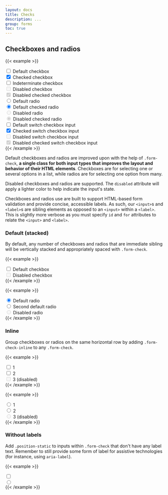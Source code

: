 ```yaml
---
layout: docs
title: Checks
description: ...
group: forms
toc: true
---
```



## Checkboxes and radios

<script>
document.addEventListener("DOMContentLoaded", function() {
  var checkbox = document.getElementById("flexCheckIndeterminate");
  checkbox.indeterminate = true;
});
</script>

{{< example >}}
<!-- Default -->
<div class="flex-check">
  <input class="flex-check-input" type="checkbox" value="" id="flexCheckDefault">
  <label class="flex-check-label" for="flexCheckDefault">
    Default checkbox
  </label>
</div>
<div class="flex-check">
  <input class="flex-check-input" type="checkbox" value="" id="flexCheckChecked" checked>
  <label class="flex-check-label" for="flexCheckChecked">
    Checked checkbox
  </label>
</div>
<div class="flex-check">
  <input class="flex-check-input" type="checkbox" value="" id="flexCheckIndeterminate">
  <label class="flex-check-label" for="flexCheckIndeterminate">
    Indeterminate checkbox
  </label>
</div>
<div class="flex-check">
  <input class="flex-check-input" type="checkbox" value="" id="flexCheckDisabled" disabled>
  <label class="flex-check-label" for="flexCheckDisabled">
    Disabled checkbox
  </label>
</div>
<div class="flex-check mb-3">
  <input class="flex-check-input" type="checkbox" value="" id="flexCheckCheckedDisabled" checked disabled>
  <label class="flex-check-label" for="flexCheckCheckedDisabled">
    Disabled checked checkbox
  </label>
</div>

<!-- Radio -->
<div class="flex-check">
  <input class="flex-check-input" type="radio" name="flexRadioDefault" id="flexRadioDefault1">
  <label class="flex-check-label" for="flexRadioDefault1">
    Default radio
  </label>
</div>
<div class="flex-check mb-2">
  <input class="flex-check-input" type="radio" name="flexRadioDefault" id="flexRadioDefault2" checked>
  <label class="flex-check-label" for="flexRadioDefault2">
    Default checked radio
  </label>
</div>
<div class="flex-check">
  <input class="flex-check-input" type="radio" name="flexRadioDisabled" id="flexRadioDisabled" disabled>
  <label class="flex-check-label" for="flexRadioDisabled">
    Disabled radio
  </label>
</div>
<div class="flex-check mb-3">
  <input class="flex-check-input" type="radio" name="flexRadioDisabled" id="flexRadioCheckedDisabled" checked disabled>
  <label class="flex-check-label" for="flexRadioCheckedDisabled">
    Disabled checked radio
  </label>
</div>

<!-- Switch -->
<div class="flex-check flex-switch">
  <input class="flex-check-input" type="checkbox" id="flexSwitchCheckDefault">
  <label class="flex-check-label" for="flexSwitchCheckDefault">Default switch checkbox input</label>
</div>
<div class="flex-check flex-switch">
  <input class="flex-check-input" type="checkbox" id="flexSwitchCheckChecked" checked>
  <label class="flex-check-label" for="flexSwitchCheckChecked">Checked switch checkbox input</label>
</div>
<div class="flex-check flex-switch">
  <input class="flex-check-input" type="checkbox" id="flexSwitchCheckDisabled" disabled>
  <label class="flex-check-label" for="flexSwitchCheckDisabled">Disabled switch checkbox input</label>
</div>
<div class="flex-check flex-switch">
  <input class="flex-check-input" type="checkbox" id="flexSwitchCheckCheckedDisabled" checked disabled>
  <label class="flex-check-label" for="flexSwitchCheckCheckedDisabled">Disabled checked switch checkbox input</label>
</div>
{{< /example >}}

Default checkboxes and radios are improved upon with the help of `.form-check`, **a single class for both input types that improves the layout and behavior of their HTML elements**. Checkboxes are for selecting one or several options in a list, while radios are for selecting one option from many.

Disabled checkboxes and radios are supported. The `disabled` attribute will apply a lighter color to help indicate the input's state.

Checkboxes and radios use are built to support HTML-based form validation and provide concise, accessible labels. As such, our `<input>`s and `<label>`s are sibling elements as opposed to an `<input>` within a `<label>`. This is slightly more verbose as you must specify `id` and `for` attributes to relate the `<input>` and `<label>`.

### Default (stacked)

By default, any number of checkboxes and radios that are immediate sibling will be vertically stacked and appropriately spaced with `.form-check`.

{{< example >}}
<div class="form-check">
  <input class="form-check-input" type="checkbox" value="" id="defaultCheck1">
  <label class="form-check-label" for="defaultCheck1">
    Default checkbox
  </label>
</div>
<div class="form-check">
  <input class="form-check-input" type="checkbox" value="" id="defaultCheck2" disabled>
  <label class="form-check-label" for="defaultCheck2">
    Disabled checkbox
  </label>
</div>
{{< /example >}}

{{< example >}}
<div class="form-check">
  <input class="form-check-input" type="radio" name="exampleRadios" id="exampleRadios1" value="option1" checked>
  <label class="form-check-label" for="exampleRadios1">
    Default radio
  </label>
</div>
<div class="form-check">
  <input class="form-check-input" type="radio" name="exampleRadios" id="exampleRadios2" value="option2">
  <label class="form-check-label" for="exampleRadios2">
    Second default radio
  </label>
</div>
<div class="form-check">
  <input class="form-check-input" type="radio" name="exampleRadios" id="exampleRadios3" value="option3" disabled>
  <label class="form-check-label" for="exampleRadios3">
    Disabled radio
  </label>
</div>
{{< /example >}}

### Inline

Group checkboxes or radios on the same horizontal row by adding `.form-check-inline` to any `.form-check`.

{{< example >}}
<div class="form-check form-check-inline">
  <input class="form-check-input" type="checkbox" id="inlineCheckbox1" value="option1">
  <label class="form-check-label" for="inlineCheckbox1">1</label>
</div>
<div class="form-check form-check-inline">
  <input class="form-check-input" type="checkbox" id="inlineCheckbox2" value="option2">
  <label class="form-check-label" for="inlineCheckbox2">2</label>
</div>
<div class="form-check form-check-inline">
  <input class="form-check-input" type="checkbox" id="inlineCheckbox3" value="option3" disabled>
  <label class="form-check-label" for="inlineCheckbox3">3 (disabled)</label>
</div>
{{< /example >}}

{{< example >}}
<div class="form-check form-check-inline">
  <input class="form-check-input" type="radio" name="inlineRadioOptions" id="inlineRadio1" value="option1">
  <label class="form-check-label" for="inlineRadio1">1</label>
</div>
<div class="form-check form-check-inline">
  <input class="form-check-input" type="radio" name="inlineRadioOptions" id="inlineRadio2" value="option2">
  <label class="form-check-label" for="inlineRadio2">2</label>
</div>
<div class="form-check form-check-inline">
  <input class="form-check-input" type="radio" name="inlineRadioOptions" id="inlineRadio3" value="option3" disabled>
  <label class="form-check-label" for="inlineRadio3">3 (disabled)</label>
</div>
{{< /example >}}

### Without labels

Add `.position-static` to inputs within `.form-check` that don't have any label text. Remember to still provide some form of label for assistive technologies (for instance, using `aria-label`).

{{< example >}}
<div class="form-check">
  <input class="form-check-input position-static" type="checkbox" id="blankCheckbox" value="option1" aria-label="...">
</div>
<div class="form-check">
  <input class="form-check-input position-static" type="radio" name="blankRadio" id="blankRadio1" value="option1" aria-label="...">
</div>
{{< /example >}}

